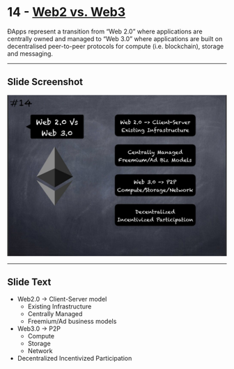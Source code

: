 # 14 - [Web2 vs. Web3](Web2%20vs.%20Web3.md)

ÐApps represent a transition from “Web 2.0” where applications are centrally owned and managed to “Web 3.0” where applications are built on decentralised peer-to-peer protocols for compute (i.e. blockchain), storage and messaging.

___
## Slide Screenshot
![014.jpg](../../images/1.%20Ethereum%20101/014.jpg)
___
## Slide Text
- Web2.0 -> Client-Server model
	- Existing Infrastructure
	- Centrally Managed
	- Freemium/Ad business models
- Web3.0 -> P2P
	- Compute
	- Storage
	- Network
- Decentralized Incentivized Participation